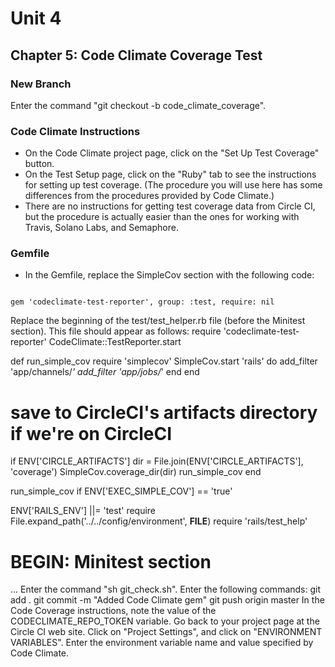 # Unit 4
## Chapter 5: Code Climate Coverage Test

### New Branch
Enter the command "git checkout -b code_climate_coverage".

### Code Climate Instructions
* On the Code Climate project page, click on the "Set Up Test Coverage" button.
* On the Test Setup page, click on the "Ruby" tab to see the instructions for setting up test coverage.  (The procedure you will use here has some differences from the procedures provided by Code Climate.)
* There are no instructions for getting test coverage data from Circle CI, but the procedure is actually easier than the ones for working with Travis, Solano Labs, and Semaphore.

### Gemfile
* In the Gemfile, replace the SimpleCov section with the following code:
``` 

gem 'codeclimate-test-reporter', group: :test, require: nil
```
Replace the beginning of the test/test_helper.rb file (before the Minitest section). This file should appear as follows:
require 'codeclimate-test-reporter'
CodeClimate::TestReporter.start

def run_simple_cov
  require 'simplecov'
  SimpleCov.start 'rails' do
    add_filter 'app/channels/*'
    add_filter 'app/jobs/*'
  end
end

# save to CircleCI's artifacts directory if we're on CircleCI
if ENV['CIRCLE_ARTIFACTS']
  dir = File.join(ENV['CIRCLE_ARTIFACTS'], 'coverage')
  SimpleCov.coverage_dir(dir)
  run_simple_cov
end

run_simple_cov if ENV['EXEC_SIMPLE_COV'] == 'true'

ENV['RAILS_ENV'] ||= 'test'
require File.expand_path('../../config/environment', __FILE__)
require 'rails/test_help'

# BEGIN: Minitest section
...
Enter the command "sh git_check.sh".
Enter the following commands:
git add .
git commit -m "Added Code Climate gem"
git push origin master
In the Code Coverage instructions, note the value of the CODECLIMATE_REPO_TOKEN variable.
Go back to your project page at the Circle CI web site. Click on "Project Settings", and click on "ENVIRONMENT VARIABLES". Enter the environment variable name and value specified by Code Climate.
